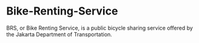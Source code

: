 # Bike-Renting-Service
BRS, or Bike Renting Service, is a public bicycle sharing service offered by the Jakarta Department of Transportation.
